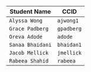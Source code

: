 | Student Name | CCID      |
| ------------ | --------- |
| `Alyssa Wong`    | `ajwong1` |
| `Grace Padberg`    | `gpadberg` |
| `Oreva Adode`    | `adode` |
| `Sanaa Bhaidani`    | `bhaidan1` |
| `Jacob Mellick`    | `jmellick` |
| `Rabeea Shahid`    | `rabeea` |
